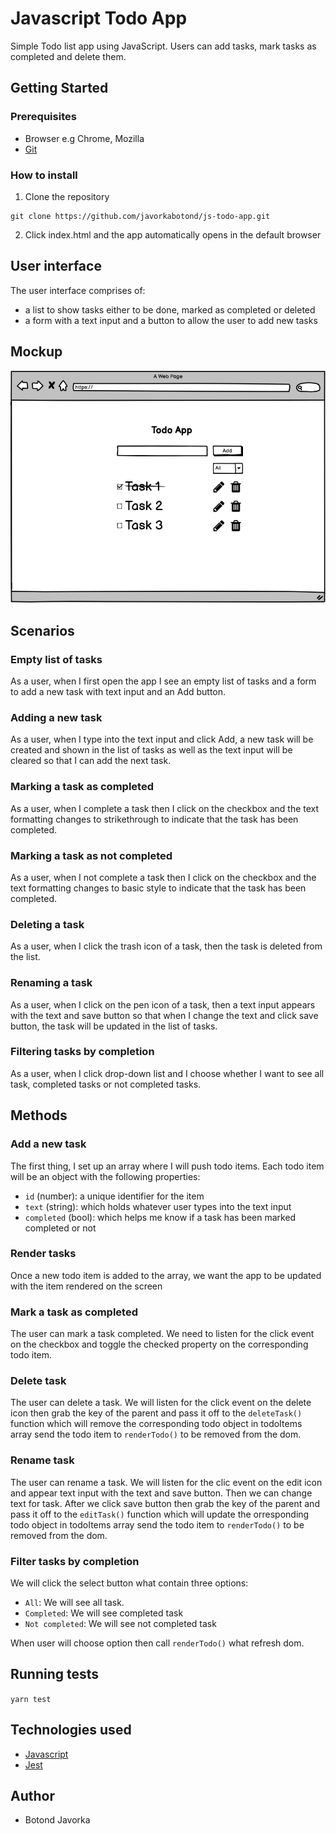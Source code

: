 # Javascript Todo App

Simple Todo list app using JavaScript. Users can add tasks, mark tasks as completed and delete them.

## Getting Started

### Prerequisites

 - Browser e.g Chrome, Mozilla 
 - [Git](https://git-scm.com/)

### How to install

1. Clone the repository
```
git clone https://github.com/javorkabotond/js-todo-app.git
```
2. Click index.html and the app automatically opens in the default browser

## User interface

The user interface comprises of:

- a list to show tasks either to be done, marked as completed or deleted
- a form with a text input and a button to allow the user to add new tasks

## Mockup

![](images/mockup.png)

## Scenarios

### Empty list of tasks

As a user, when I first open the app I see an empty list of tasks and a form to add a new task with text input and an Add button.

### Adding a new task

As a user, when I type into the text input and click Add, a new task will be created and shown in the list of tasks as well as the text input will be cleared so that I can add the next task.

### Marking a task as completed

As a user, when I complete a task then I click on the checkbox and the text formatting changes to strikethrough to indicate that the task has been completed.

### Marking a task as not completed

As a user, when I not complete a task then I click on the checkbox and the text formatting changes to basic style to indicate that the task has been completed. 

### Deleting a task

As a user, when I click the trash icon of a task, then the task is deleted from the list.

### Renaming a task

As a user, when I click on the pen icon of a task, then a text input appears with the text and save button so that when I change the text and click save button, the task will be updated in the list of tasks.

### Filtering tasks by completion

As a user, when I click drop-down list and I choose whether I want to see all task, completed tasks or not completed tasks.

## Methods

### Add a new task

The first thing, I set up an array where I will push todo items. Each todo item will be an object with the following properties:

- `id` (number): a unique identifier for the item
- `text` (string): which holds whatever user types into the text input
- `completed` (bool): which helps me know if a task has been marked completed or not

### Render tasks

Once a new todo item is added to the array, we want the app to be updated with the item rendered on the screen

### Mark a task as completed

The user can mark a task completed. We need to listen for the click event on the checkbox and toggle the checked property on the corresponding todo item. 

### Delete task

The user can delete a task. We will listen for the click event on the delete icon then grab the key of the parent and pass it off to the `deleteTask()` function which will remove the corresponding todo object in todoItems array send the todo item to `renderTodo()` to be removed from the dom.

### Rename task

The user can rename a task. We will listen for the clic event on the edit icon and appear text input with the text and save button. Then we can change text for task. After we click save button then grab the key of the parent and pass it off to the `editTask()` function which will update the orresponding todo object in todoItems array send the todo item to `renderTodo()` to be removed from the dom.

### Filter tasks by completion

We will click the select button what contain three options: 

- `All`: We will see all task.
- `Completed`: We will see completed task
- `Not completed`: We will see not completed task

When user will choose option then call `renderTodo()` what refresh dom.

## Running tests

`yarn test`

## Technologies used

- [Javascript](https://developer.mozilla.org/en-US/docs/Web/JavaScript)
- [Jest](https://jestjs.io/)

## Author
 - Botond Javorka

